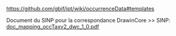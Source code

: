 https://github.com/gbif/ipt/wiki/occurrenceData#templates


Document du SINP pour la correspondance DrawinCore >> SINP: [doc_mapping_occTaxv2_dwc_1_0.pdf](https://github.com/PnX-SI/gn_module_export/files/3201597/doc_mapping_occTaxv2_dwc_1_0.pdf)
